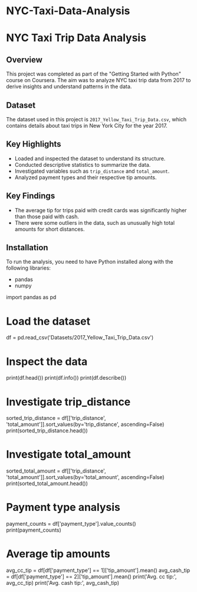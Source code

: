 # NYC-Taxi-Data-Analysis
 
# NYC Taxi Trip Data Analysis

## Overview

This project was completed as part of the "Getting Started with Python" course on Coursera. The aim was to analyze NYC taxi trip data from 2017 to derive insights and understand patterns in the data.

## Dataset

The dataset used in this project is `2017_Yellow_Taxi_Trip_Data.csv`, which contains details about taxi trips in New York City for the year 2017.

## Key Highlights

- Loaded and inspected the dataset to understand its structure.
- Conducted descriptive statistics to summarize the data.
- Investigated variables such as `trip_distance` and `total_amount`.
- Analyzed payment types and their respective tip amounts.

## Key Findings

- The average tip for trips paid with credit cards was significantly higher than those paid with cash.
- There were some outliers in the data, such as unusually high total amounts for short distances.

## Installation

To run the analysis, you need to have Python installed along with the following libraries:

- pandas
- numpy

import pandas as pd

# Load the dataset
df = pd.read_csv('Datasets/2017_Yellow_Taxi_Trip_Data.csv')

# Inspect the data
print(df.head())
print(df.info())
print(df.describe())

# Investigate trip_distance
sorted_trip_distance = df[['trip_distance', 'total_amount']].sort_values(by='trip_distance', ascending=False)
print(sorted_trip_distance.head())

# Investigate total_amount
sorted_total_amount = df[['trip_distance', 'total_amount']].sort_values(by='total_amount', ascending=False)
print(sorted_total_amount.head())

# Payment type analysis
payment_counts = df['payment_type'].value_counts()
print(payment_counts)

# Average tip amounts
avg_cc_tip = df[df['payment_type'] == 1]['tip_amount'].mean()
avg_cash_tip = df[df['payment_type'] == 2]['tip_amount'].mean()
print('Avg. cc tip:', avg_cc_tip)
print('Avg. cash tip:', avg_cash_tip)

